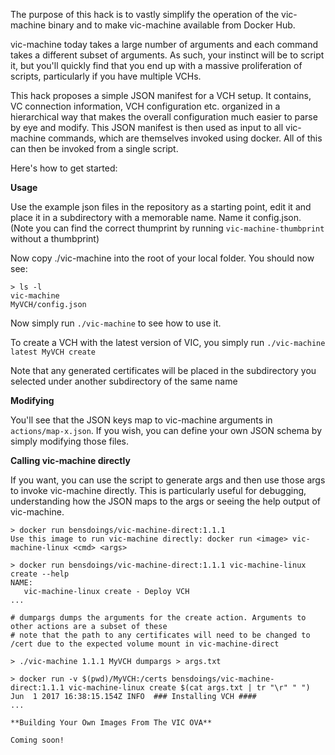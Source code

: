 The purpose of this hack is to vastly simplify the operation of the vic-machine binary and to make vic-machine available from Docker Hub.

vic-machine today takes a large number of arguments and each command takes a different subset of arguments. As such, your instinct will be to script it, but you'll quickly find that you end up with a massive proliferation of scripts, particularly if you have multiple VCHs.

This hack proposes a simple JSON manifest for a VCH setup. It contains, VC connection information, VCH configuration etc. organized in a hierarchical way that makes the overall configuration much easier to parse by eye and modify. This JSON manifest is then used as input to all vic-machine commands, which are themselves invoked using docker. All of this can then be invoked from a single script.

Here's how to get started:

**Usage**

Use the example json files in the repository as a starting point, edit it and place it in a subdirectory with a memorable name. Name it config.json. (Note you can find the correct thumprint by running ``vic-machine-thumbprint`` without a thumbprint)

Now copy ./vic-machine into the root of your local folder. You should now see:

```
> ls -l
vic-machine
MyVCH/config.json
```
Now simply run ``./vic-machine`` to see how to use it. 

To create a VCH with the latest version of VIC, you simply run ``./vic-machine latest MyVCH create``

Note that any generated certificates will be placed in the subdirectory you selected under another subdirectory of the same name

**Modifying**

You'll see that the JSON keys map to vic-machine arguments in ``actions/map-x.json``. If you wish, you can define your own JSON schema by simply modifying those files.

**Calling vic-machine directly**

If you want, you can use the script to generate args and then use those args to invoke vic-machine directly. This is particularly useful for debugging, understanding how the JSON maps to the args or seeing the help output of vic-machine.

```
> docker run bensdoings/vic-machine-direct:1.1.1
Use this image to run vic-machine directly: docker run <image> vic-machine-linux <cmd> <args>

> docker run bensdoings/vic-machine-direct:1.1.1 vic-machine-linux create --help
NAME:
   vic-machine-linux create - Deploy VCH
...

# dumpargs dumps the arguments for the create action. Arguments to other actions are a subset of these
# note that the path to any certificates will need to be changed to /cert due to the expected volume mount in vic-machine-direct

> ./vic-machine 1.1.1 MyVCH dumpargs > args.txt

> docker run -v $(pwd)/MyVCH:/certs bensdoings/vic-machine-direct:1.1.1 vic-machine-linux create $(cat args.txt | tr "\r" " ")
Jun  1 2017 16:38:15.154Z INFO  ### Installing VCH ####
...

**Building Your Own Images From The VIC OVA**

Coming soon!

